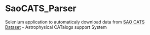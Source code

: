 # SaoCATS_Parser
Selenium application to automaticaly download data from [SAO CATS Dataset](https://www.sao.ru/cats/) - Astrophysical CATalogs support System
